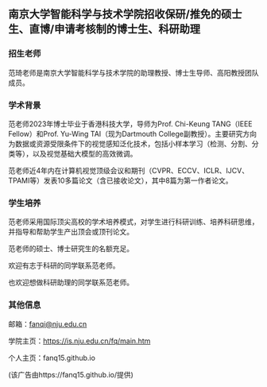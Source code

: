 ## 南京大学智能科学与技术学院招收保研/推免的硕士生、直博/申请考核制的博士生、科研助理

### 招生老师
范琦老师是南京大学智能科学与技术学院的助理教授、博士生导师、高阳教授团队成员。

### 学术背景

范老师2023年博士毕业于香港科技大学，导师为Prof. Chi-Keung TANG（IEEE Fellow）和Prof. Yu-Wing TAI（现为Dartmouth College副教授）。主要研究方向为数据或资源受限条件下的视觉感知泛化技术，包括小样本学习（检测、分割、分类等），以及视觉基础大模型的高效微调。

范老师近4年内在计算机视觉顶级会议和期刊（CVPR、ECCV、ICLR、IJCV、TPAMI等）发表10多篇论文（含已接收论文），其中8篇为第一作者论文。

### 学生培养

范老师采用国际顶尖高校的学术培养模式，对学生进行科研训练、培养科研思维，并指导和帮助学生产出顶会或顶刊论文。

范老师的硕士、博士研究生的名额充足。

欢迎有志于科研的同学联系范老师。

也欢迎想做科研助理的同学联系范老师。

### 其他信息

邮箱：fanqi@nju.edu.cn

学院主页：https://is.nju.edu.cn/fq/main.htm

个人主页：fanq15.github.io

(该广告由https://fanq15.github.io/提供)
